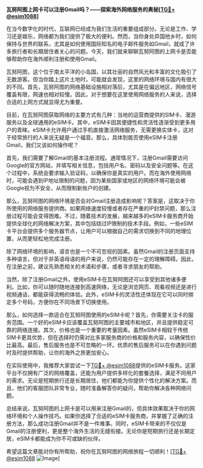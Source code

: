 **瓦努阿图上网卡可以注册Gmail吗？——探索海外网络服务的奥秘[[TG💪+ @esim1088](https://t.me/s/esim1088)]**

在当今数字化的时代，互联网已经成为我们生活的重要组成部分。无论是工作、学习还是娱乐，网络都为我们提供了极大的便利。然而，当你身处异国他乡时，如何保持与世界的联系，尤其是如何使用国际知名的电子邮件服务如Gmail，就成了许多旅行者和长期居住者关心的问题。今天，我们就来聊聊瓦努阿图的上网卡是否能够帮助你在海外顺利注册和使用Gmail。

瓦努阿图，这个位于南太平洋的小岛国，以其壮丽的自然风光和丰富的文化吸引了无数游客。但当你踏上这片土地时，可能就会发现，这里的网络环境与国内有很大的不同。首先，瓦努阿图的网络基础设施相对落后，尤其是在偏远地区，网络信号覆盖有限，网速也相对较慢。因此，对于想要在这里使用网络服务的人来说，选择合适的上网方式就显得尤为重要。

目前，在瓦努阿图获取网络的主要方式有几种：当地的运营商提供的SIM卡、漫游服务以及全球通用的eSIM卡。其中，eSIM卡因其便捷性和灵活性逐渐受到更多用户的青睐。eSIM卡允许用户通过手机直接激活网络服务，无需更换实体卡，这对于经常旅行的人来说无疑是一个福音。那么，具体到能否使用eSIM卡注册Gmail，我们又该如何操作呢？

首先，我们需要了解Gmail的基本注册流程。通常情况下，注册Gmail需要访问Google的官方网站，并填写相关信息，包括用户名、密码以及安全问题等。在这个过程中，系统会要求输入验证码，以确保你是真实的用户。而在海外使用网络时，可能会遇到IP地址限制的问题，因为某些国家或地区的网络环境可能会被Google视为不安全，从而限制新账户的创建。

那么，瓦努阿图的网络环境是否会对Gmail注册造成影响呢？答案是，这取决于你所使用的网络服务提供商。如果网络速度较慢或者存在严重的IP封禁问题，那么注册过程可能会变得困难。不过，随着技术的发展，越来越多的eSIM卡服务商开始提供全球化的网络解决方案，其中包括绕过IP限制的技术手段。例如，一些eSIM卡平台会提供多个服务器节点，让用户可以根据自己的需求切换到不同的地理位置，从而更轻松地完成注册。

除了网络环境的影响，语言也是一个不可忽视的因素。虽然Gmail的注册页面支持多种语言，但对于非英语母语的用户来说，仍然可能存在一定的理解障碍。因此，在注册之前，建议先熟悉相关的术语和步骤，或者寻求朋友的帮助。

当然，除了注册Gmail之外，使用eSIM卡在瓦努阿图还可以享受到其他诸多便利。比如，你可以随时随地连接到高速网络，无论是浏览网页、观看视频还是进行视频通话，都能获得流畅的体验。此外，eSIM卡的灵活性还体现在它可以同时绑定多个号码，方便你在不同场景下切换使用。

那么，如何选择一款适合在瓦努阿图使用的eSIM卡呢？首先，你需要关注卡的服务范围。一个好的eSIM卡应该覆盖瓦努阿图的主要城市和地区，并且提供稳定可靠的网络连接。其次，价格也是一个重要的考量因素。虽然eSIM卡相较于传统SIM卡更具优势，但在选择时仍需对比多家服务商的价格和服务内容，以确保性价比最高。最后，售后服务也是不可忽略的一环。优质的售后服务可以在你遇到问题时及时提供帮助，让你的海外之旅更加安心。

在实际使用中，我推荐大家尝试一下[TG💪+ @esim1088](https://t.me/s/esim1088)提供的eSIM卡服务。这家平台不仅拥有广泛的网络覆盖，还能为用户提供多样化的套餐选择，满足不同用户的需求。无论是短期旅行还是长期居住，他们都能为你提供个性化的解决方案。而且，他们的客服团队非常专业，随时准备解答你的疑问，帮助你解决各种网络问题。

总结来说，瓦努阿图的上网卡是可以用来注册Gmail的，但具体效果取决于你的网络环境和个人操作技巧。如果你选择了合适的eSIM卡服务商，并掌握了正确的注册方法，那么成功注册Gmail并不是一件难事。同时，eSIM卡带来的不仅仅是Gmail的注册便利，更是整个海外生活的无缝衔接。无论你是短期旅行还是长期定居，eSIM卡都能成为你不可或缺的伙伴。

希望这篇文章能对你有所帮助，祝你在瓦努阿图的网络旅程一切顺利！[[TG💪+ @esim1088](https://t.me/s/esim1088) ![Image](https://i.postimg.cc/4NQfJmqS/Snipaste-2025-05-13-00-14-12.png)]